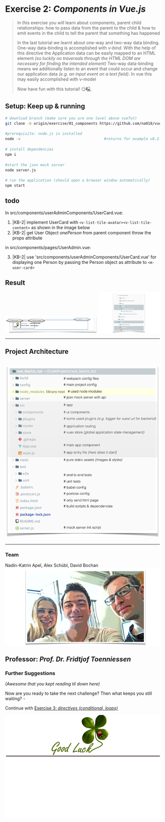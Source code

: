 # Exercise 2: _Components in Vue.js_
> In this exercise you will learn about components, parent child relationships: how to pass data from the parent to the child & how to emit events in the child to tell the parent that something has happened
>
> In the last tutorial we learnt about one-way and two-way data binding. 
> One-way data-binding is accomplished with _v-bind_. With the help of this directive the Application data can be easily mapped to an HTML element _(so luckily no traversals through the HTML DOM are necessary for finding the intended element)_
> Two-way data-binding means we additionally listen to an event that could occur and change our application data _(e.g. an input event on a text field)_.
> In vue this may easily accomplished with v-model
>
> Now have fun with this tutorial! 😏🖳 

## Setup: Keep up & running

``` bash
# download branch (make sure you are one level above vueTut)
git clone -b origin/exercise/01_components https://github.com/na018/vue_basics_tut.git vueTut/01_components && cd vueTut/01_components

#prerequisite: node.js is installed
node -v                                      #returns for example v8.2.1

# install dependencies
npm i

#start the json mock server
node server.js

# run the application (should open a browser window automatically)
npm start

```
## todo
In src/components/userAdminComponents/UserCard.vue:
1. |KB-2| implement UserCard with `<v-list-tile-avatar><v-list-tile-content>` as shown in the image below
2. |KB-2| get User Object _onePerson_ from parent component throw the props attribute

in src/components/pages/UserAdmin.vue:

3. |KB-2| use 'src/components/userAdminComponents/UserCard.vue' for displaying one Person by passing the Person object as attribute to `<m-user-card>`



## Result

<img src="static/img/readme/exercise.png" alt="exercise" style="width: 300px; height: auto;"/>
<img src="static/img/readme/folderStructure.png" alt="exercise" style="width: 200px; height: auto;"/>


--------------------
## Project Architecture
![KanBan Project Architecture](static/img/readme/ProjectArchitecture.png "KanBan Project Architecture")
-------------------

-------------------

### Team
Nadin-Katrin Apel, Alex Schübl, David Bochan
 ![Team photo](static/img/readme/team.png "Team")
 
 Professor: _Prof. Dr. Fridtjof Toenniessen_
-------------------
 
### Further Suggestions
_(Awesome that you kept reading til down here)_

Now are you ready to take the next challenge? Then what keeps you still waiting? - 

Continue with [Exercise 3: _directives (conditional, loops)_](https://github.com/na018/vue_basics_tut/tree/origin/exercise/02_directives)

 ![Good luck](static/img/readme/luck.jpg "Kleeblatt")

 
 
